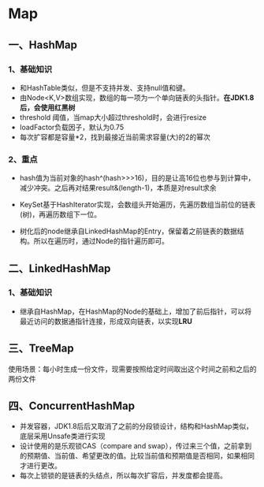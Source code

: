 # 									Map

## 一、HashMap

### 1、基础知识

* 和HashTable类似，但是不支持并发、支持null值和键。
* 由Node<K,V>数组实现，数组的每一项为一个单向链表的头指针。**在JDK1.8后，会使用红黑树**
* threshold 阈值，当map大小超过threshold时，会进行resize
* loadFactor负载因子，默认为0.75
* 每次扩容都是容量*2，找到最接近当前需求容量(大)的2的幂次

### 2、重点

* hash值为当前对象的hash^(hash>>>16)，目的是让高16位也参与到计算中，减少冲突。之后再对结果result&(length-1)，本质是对result求余

* KeySet基于HashIterator实现，会数组头开始遍历，先遍历数组当前位的链表(树)，再遍历数组下一位。
* 树化后的node继承自LinkedHashMap的Entry，保留着之前链表的数据结构。所以在遍历时，通过Node的指针遍历即可。

[更多内容]: https://segmentfault.com/a/1190000012926722	"详细的HashMap介绍"



## 二、LinkedHashMap

### 1、基础知识

* 继承自HashMap，在HashMap的Node的基础上，增加了前后指针，可以将最近访问的数据通指针连接，形成双向链表，以实现**LRU**



## 三、TreeMap

使用场景：每小时生成一份文件，现需要按照给定时间取出这个时间之前和之后的两份文件



## 四、ConcurrentHashMap

* 并发容器，JDK1.8后后又取消了之前的分段锁设计，结构和HashMap类似，底层采用Unsafe类进行实现
* 设计使用的是乐观锁CAS（compare and swap），传过来三个值，之前拿到的预期值、当前值、希望更改的值。比较当前值和预期值是否相同，如果相同才进行更改。
* 每次上锁锁的是链表的头结点，所以每次扩容后，并发度都会提高。

